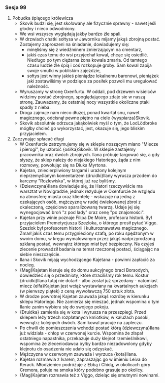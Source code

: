 ### Sesja 99
1. Pobudka śpiącego królewicza
    - Skovik budzi się, jest skołowany ale fizycznie sprawny - nawet jeśli głodny i nieco odwodniony.
    - We wsi wszyscy wyglądają jakby bardzo źle spali.
    - W drzwiach chatki sołtysa w Jaworniku mijamy jakąś zbrojną postać. Zostajemy zaproszeni na śniadanie, dowiadujemy się:
        - minęliśmy się z wiedźminem zmierzającym na cmentarz,
        - jakiś czas temu do wsi przyjechał kowal, chcąc się osiedlić. Niedługo po tym ciężarna żona kowala zmarła. Od tamtego czasu ludzie źle śpią i coś rozkopuje groby. Sam kowal zapija swoje smutki w pobliskim zajeździe,
        - sołtys jest winny jakieś pieniądze lokalnemu baronowi, pieniążek jaki zostawiliśmy w podzięce za posiłek pozwoli mu uregulować należność.
    - Wyruszamy w stronę Oxenfurtu. W oddali, pod drzewem wisielców widzimy postać zbrojnego, spoglądającego zdaje sie w naszą stronę. Zauważamy, że ostatniej nocy wszystkie okoliczne ptaki spadły z nieba.
    - Droga zajmuje nam nieco dłużej, ponad kwartał snu, nawet magicznego, odcisnął pewne piętno na ciele {wyspiarza}Skovik.
    - Skovik absolutnie odrzuca jakąkolwiek myśl o tym, że LodLödbroke mógłby chcieć go wykorzystać, jest, okazuje się, jego bliskim przyjacielem.
2. Zaczynając spłacać długi
    - W Oxenfurcie zatrzymujemy się w sklepie noszącym miano "Miecze i pierogi", by uzbroić {osiłka}Skovik. W sklepie zastajemy pracownika oraz dwóch zbrojnych. Ilana próbuje targować się, a gdy słyszy, że sklep należy do niejakiego Hatoriego, żąda z nim rozmowy, powołując się na Diuka Myrtona.
    - Kajetan, zniecierpliwiony targami i urażony kolejnym nieprzemyślanym komentarzem {druidki}Ilany wyrusza przodem do karczmy "Rozlewiska", w której już raz byliśmy.
    - {Dziewczyna}Ilana dowiaduje się, że Hatori rzeczywiście ma warsztat w Novigradzie, jednak rezyduje w Oxenfurcie ze względu na atmosferę miasta oraz klientelę - wskazuje na jedną z czekających osób, mężczyznę w rudej ćwiekowanej zbroi z okaleczoną, częściowo sparaliżowaną twarzą. Udaje jej się wynegocjować broń "z pod lady" oraz cenę "po znajomości".
    - Kajetan przy winie poznaje Filipa De Moire, profesora historii. Był przyjacielem Premetycjusza Szezloka, o którego prosił pytać Viggo. Szezlok był profesorem historii i kulturoznawstwa magicznego. Zmarł jakiś czas temu przygnieciony szafą, po roku spędzonym w swoim domu, w kręgu wymalowanym przez jakąś nadprzyrodzoną szklaną postać, wewnątrz którego miał być bezpieczny. Na czyjeś zlecenie prowadził badania na temat rzeczonej postaci, ściągając na siebie nieszczęście.
    - Ilana i Skovik mijają wychodzącego Kajetana - powinni zapłacić za nocleg.
    - {Mag}Kajetan kieruje się do domu aukcyjnego braci Borsodych, dowiedzieć się o przedmioty, które straciliśmy rok temu. Kostur {druidki}Ilana tutaj nie dotarł - albo został już sprzedany - natomiast miecz {elfa}Kajetan jest wciąż wystawiany na kwartalnych aukcjach (w pierwszy piątek) z ceną wywoławczą 750 sztuk złota.
    - W drodze powrotnej Kajetan zauważa jakąś rozróbę w kierunku sklepu Hatoriego. Nie zamierza się mieszać, jednak wspomina o tym Ilanie zanim wybiera się do swojego pokoju.
    - {Druidka} zamienia się w kota i wyrusza na przeszpiegi. Przed sklepem leży trzech rozpłatanych kmiotków, w kałużach posoki, wewnątrz kolejnych dwóch. Sam kowal pracuje na zapleczu.
    - Po chwili do pomieszczenia wchodzi postać którą {dziewczyna}Ilana już widziała - chłop w czerwonej kurcie. Wspomina że złapał ostatniego napastnika, przekazuje duży klejnot rzemieślnikowi, wspomina że zleceniodawca byłby bardzo niezadowolony gdyby klejnotu do osadzenia nie udało się odzyskać.
    - Mężczyzna w czerwonym zauważa i wyrzuca {kota}Ilana.
    - Kajetan rozmawia z Ivarem, zapraszając go w imieniu Leiva do Kerack. Młodzieniec podróżuje z Ebbą i Chidą, w okolicach góry Cremora, poluje na smoka który podobno grasuje po okolicy.
    - {Mag}Kajetan rozmawia też z Viggo, dzieląc się smutnymi nowinami.